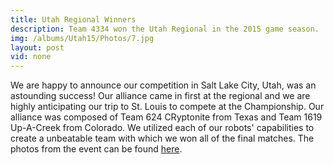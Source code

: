```yaml
---
title: Utah Regional Winners
description: Team 4334 won the Utah Regional in the 2015 game season.
img: /albums/Utah15/Photos/7.jpg
layout: post
vid: none
---
```

We are happy to announce our competition in Salt Lake City, Utah, was an astounding success! Our alliance came in first at the regional and we are highly anticipating our trip to St. Louis to compete at the Championship. Our alliance was composed of Team 624 CRyptonite from Texas and Team 1619 Up-A-Creek from Colorado. We utilized each of our robots' capabilities to create a unbeatable team with which we won all of the final matches. The photos from the event can be found [here](/media/photos).
